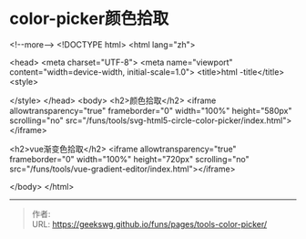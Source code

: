 # color-picker颜色拾取

&lt;!--more--&gt;
&lt;!DOCTYPE html&gt;
&lt;html lang=&#34;zh&#34;&gt;

&lt;head&gt;
  &lt;meta charset=&#34;UTF-8&#34;&gt;
  &lt;meta name=&#34;viewport&#34; content=&#34;width=device-width, initial-scale=1.0&#34;&gt;
  &lt;title&gt;html -title&lt;/title&gt;
  &lt;style&gt;
    
  &lt;/style&gt;
&lt;/head&gt;
&lt;body&gt;
  &lt;h2&gt;颜色拾取&lt;/h2&gt;
  &lt;iframe allowtransparency=&#34;true&#34; frameborder=&#34;0&#34; width=&#34;100%&#34; height=&#34;580px&#34; scrolling=&#34;no&#34; src=&#34;/funs/tools/svg-html5-circle-color-picker/index.html&#34;&gt;&lt;/iframe&gt;

  &lt;h2&gt;vue渐变色拾取&lt;/h2&gt;
  &lt;iframe allowtransparency=&#34;true&#34; frameborder=&#34;0&#34; width=&#34;100%&#34; height=&#34;720px&#34; scrolling=&#34;no&#34; src=&#34;/funs/tools/vue-gradient-editor/index.html&#34;&gt;&lt;/iframe&gt;

&lt;/body&gt;
&lt;/html&gt;

---

> 作者:   
> URL: https://geekswg.github.io/funs/pages/tools-color-picker/  

